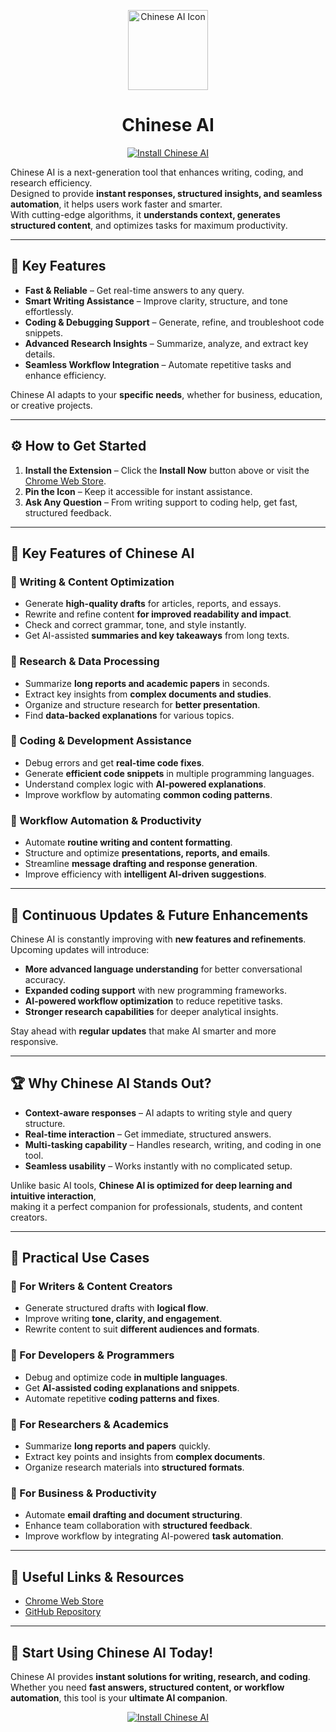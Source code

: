 <p align="center">
  <img src="assets/icon128.png" alt="Chinese AI Icon" width="128">
</p>

<h1 align="center">Chinese AI </h1>

<p align="center">
  <a href="https://chromewebstore.google.com/detail/deepseek-%D0%BA%D0%B8%D1%82%D0%B0%D0%B9%D1%81%D0%BA%D0%B0%D1%8F-%D0%BD%D0%B5%D0%B9%D1%80%D0%BE%D1%81/adjiljljjoeielcjmafljkicjncjpbha">
    <img src="https://img.shields.io/badge/Install%20Now-Chinese%20AI-blue?style=for-the-badge&logo=googlechrome" alt="Install Chinese AI">
  </a>
</p>

Chinese AI is a next-generation tool that enhances writing, coding, and research efficiency.  
Designed to provide **instant responses, structured insights, and seamless automation**, it helps users work faster and smarter.  
With cutting-edge algorithms, it **understands context, generates structured content**, and optimizes tasks for maximum productivity.

---

## 🌟 **Key Features**  

- **Fast & Reliable** – Get real-time answers to any query.  
- **Smart Writing Assistance** – Improve clarity, structure, and tone effortlessly.  
- **Coding & Debugging Support** – Generate, refine, and troubleshoot code snippets.  
- **Advanced Research Insights** – Summarize, analyze, and extract key details.  
- **Seamless Workflow Integration** – Automate repetitive tasks and enhance efficiency.  

Chinese AI adapts to your **specific needs**, whether for business, education, or creative projects.

---

## ⚙️ **How to Get Started**  

1. **Install the Extension** – Click the **Install Now** button above or visit the [Chrome Web Store](https://chromewebstore.google.com/detail/deepseek-%D0%BA%D0%B8%D1%82%D0%B0%D0%B9%D1%81%D0%BA%D0%B0%D1%8F-%D0%BD%D0%B5%D0%B9%D1%80%D0%BE%D1%81/adjiljljjoeielcjmafljkicjncjpbha).  
2. **Pin the Icon** – Keep it accessible for instant assistance.  
3. **Ask Any Question** – From writing support to coding help, get fast, structured feedback.  

---

## 🚀 **Key Features of Chinese AI**  

### **🔹 Writing & Content Optimization**  
- Generate **high-quality drafts** for articles, reports, and essays.  
- Rewrite and refine content **for improved readability and impact**.  
- Check and correct grammar, tone, and style instantly.  
- Get AI-assisted **summaries and key takeaways** from long texts.  

### **🔹 Research & Data Processing**  
- Summarize **long reports and academic papers** in seconds.  
- Extract key insights from **complex documents and studies**.  
- Organize and structure research for **better presentation**.  
- Find **data-backed explanations** for various topics.  

### **🔹 Coding & Development Assistance**  
- Debug errors and get **real-time code fixes**.  
- Generate **efficient code snippets** in multiple programming languages.  
- Understand complex logic with **AI-powered explanations**.  
- Improve workflow by automating **common coding patterns**.  

### **🔹 Workflow Automation & Productivity**  
- Automate **routine writing and content formatting**.  
- Structure and optimize **presentations, reports, and emails**.  
- Streamline **message drafting and response generation**.  
- Improve efficiency with **intelligent AI-driven suggestions**.  

---

## 🔄 **Continuous Updates & Future Enhancements**  

Chinese AI is constantly improving with **new features and refinements**.  
Upcoming updates will introduce:  

- **More advanced language understanding** for better conversational accuracy.  
- **Expanded coding support** with new programming frameworks.  
- **AI-powered workflow optimization** to reduce repetitive tasks.  
- **Stronger research capabilities** for deeper analytical insights.  

Stay ahead with **regular updates** that make AI smarter and more responsive.

---

## 🏆 **Why Chinese AI Stands Out?**  

- **Context-aware responses** – AI adapts to writing style and query structure.  
- **Real-time interaction** – Get immediate, structured answers.  
- **Multi-tasking capability** – Handles research, writing, and coding in one tool.  
- **Seamless usability** – Works instantly with no complicated setup.  

Unlike basic AI tools, **Chinese AI is optimized for deep learning and intuitive interaction**,  
making it a perfect companion for professionals, students, and content creators.

---

## 📌 **Practical Use Cases**  

### **🔹 For Writers & Content Creators**  
- Generate structured drafts with **logical flow**.  
- Improve writing **tone, clarity, and engagement**.  
- Rewrite content to suit **different audiences and formats**.  

### **🔹 For Developers & Programmers**  
- Debug and optimize code **in multiple languages**.  
- Get **AI-assisted coding explanations and snippets**.  
- Automate repetitive **coding patterns and fixes**.  

### **🔹 For Researchers & Academics**  
- Summarize **long reports and papers** quickly.  
- Extract key points and insights from **complex documents**.  
- Organize research materials into **structured formats**.  

### **🔹 For Business & Productivity**  
- Automate **email drafting and document structuring**.  
- Enhance team collaboration with **structured feedback**.  
- Improve workflow by integrating AI-powered **task automation**.  

---

## 🔗 **Useful Links & Resources**  

- [Chrome Web Store](https://chromewebstore.google.com/detail/deepseek-%D0%BA%D0%B8%D1%82%D0%B0%D0%B9%D1%81%D0%BA%D0%B0%D1%8F-%D0%BD%D0%B5%D0%B9%D1%80%D0%BE%D1%81/adjiljljjoeielcjmafljkicjncjpbha)  
- [GitHub Repository](https://github.com/egmalt/chinese-ai)  

---

## 🎯 **Start Using Chinese AI Today!**  

Chinese AI provides **instant solutions for writing, research, and coding**.  
Whether you need **fast answers, structured content, or workflow automation**, this tool is your **ultimate AI companion**.

<p align="center">
  <a href="[https://chromewebstore.google.com/detail/deepseek/gohgeedemmaohocbaccllpkabadoogpl](https://chromewebstore.google.com/detail/deepseek-%D0%BA%D0%B8%D1%82%D0%B0%D0%B9%D1%81%D0%BA%D0%B0%D1%8F-%D0%BD%D0%B5%D0%B9%D1%80%D0%BE%D1%81/adjiljljjoeielcjmafljkicjncjpbha)">
    <img src="https://img.shields.io/badge/Install%20Now-Chinese%20AI-blue?style=for-the-badge&logo=googlechrome" alt="Install Chinese AI">
  </a>
</p>

